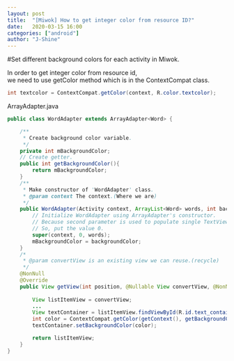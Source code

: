```yaml
---
layout: post
title:  "[Miwok] How to get integer color from resource ID?"
date:   2020-03-15 16:00
categories: ["android"]
author: "J-Shine"
---
```


#Set different background colors for each activity in Miwok.   

In order to get integer color from resource id,    
we need to use getColor method which is in the ContextCompat class.   
```java
int textcolor = ContextCompat.getColor(context, R.color.textcolor);
```

ArrayAdapter.java

```java
public class WordAdapter extends ArrayAdapter<Word> {

    /**
     * Create background color variable.
     */
    private int mBackgroundColor;
    // Create getter.
    public int getBackgroundColor(){
        return mBackgroundColor;
    }
    /**
     * Make constructor of 'WordAdapter' class.
     * @param context The context.(Where we are)
     */
    public WordAdapter(Activity context, ArrayList<Word> words, int backgroundColor){
        // Initialize WordAdapter using ArrayAdapter's constructor.
        // Because second parameter is used to populate single TextView, we don't use it here. We customize.
        // So, put the value 0.
        super(context, 0, words);
        mBackgroundColor = backgroundColor;
    }
    /*
     * @param convertView is an existing view we can reuse.(recycle)
     */
    @NonNull
    @Override
    public View getView(int position, @Nullable View convertView, @NonNull ViewGroup parent) {
        
        View listItemView = convertView;
        ...
        View textContainer = listItemView.findViewById(R.id.text_container);
        int color = ContextCompat.getColor(getContext(), getBackgroundColor());
        textContainer.setBackgroundColor(color);

        return listItemView;
    }
}

```

